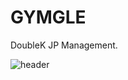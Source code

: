 # GYMGLE
DoubleK JP Management.

![header](https://capsule-render.vercel.app/api?type=waving&color=ff6d1c&height=300&section=header&text=☀️GYMGLE🍎%20&fontSize=90&fontColor=ffffff)
